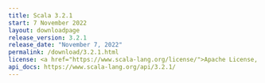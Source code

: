 ```yaml
---
title: Scala 3.2.1
start: 7 November 2022
layout: downloadpage
release_version: 3.2.1
release_date: "November 7, 2022"
permalink: /download/3.2.1.html
license: <a href="https://www.scala-lang.org/license/">Apache License, Version 2.0</a>
api_docs: https://www.scala-lang.org/api/3.2.1/
---
```


